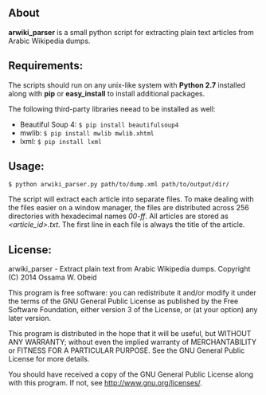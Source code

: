## About
**arwiki_parser** is a small python script for extracting plain text articles from
Arabic Wikipedia dumps.


## Requirements:
The scripts should run on any unix-like system with **Python 2.7** installed along with
**pip** or **easy_install** to install additional packages.

The following third-party libraries neead to be installed as well:
 
 - Beautiful Soup 4: `$ pip install beautifulsoup4`
 - mwlib: `$ pip install mwlib mwlib.xhtml`
 - lxml: `$ pip install lxml`


## Usage:
```
$ python arwiki_parser.py path/to/dump.xml path/to/output/dir/
```

The script will extract each article into separate files. To make dealing with 
the files easier on a window manager, the files are distributed across 256 
directories with hexadecimal names *00-ff*. All articles are stored as
*&lt;article_id&gt;.txt*. The first line in each file is always the title of the
article.


## License:
arwiki_parser -  Extract plain text from Arabic Wikipedia dumps.
Copyright (C) 2014  Ossama W. Obeid

This program is free software: you can redistribute it and/or modify
it under the terms of the GNU General Public License as published by
the Free Software Foundation, either version 3 of the License, or
(at your option) any later version.

This program is distributed in the hope that it will be useful,
but WITHOUT ANY WARRANTY; without even the implied warranty of
MERCHANTABILITY or FITNESS FOR A PARTICULAR PURPOSE.  See the
GNU General Public License for more details.

You should have received a copy of the GNU General Public License
along with this program.  If not, see <http://www.gnu.org/licenses/>.
